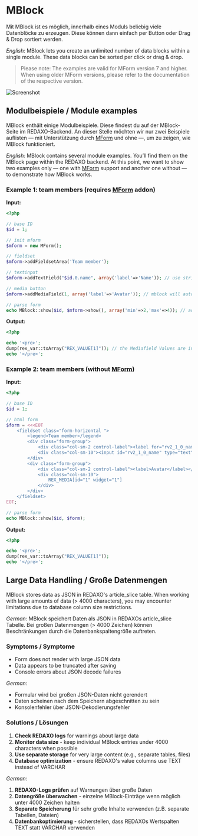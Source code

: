 MBlock
======

Mit MBlock ist es möglich, innerhalb eines Moduls beliebig viele Datenblöcke zu erzeugen. Diese können dann einfach per Button oder Drag & Drop sortiert werden.

_English:_ MBlock lets you create an unlimited number of data blocks within a single module. These data blocks can be sorted per click or drag & drop.

> Please note: The examples are valid for MForm version 7 and higher. When using older MForm versions, please refer to the documentation of the respective version. 


![Screenshot](https://raw.githubusercontent.com/FriendsOfREDAXO/mblock/assets/mblock.png)

## Modulbeispiele / Module examples

MBlock enthält einige Modulbeispiele. Diese findest du auf der MBlock-Seite im REDAXO-Backend. An dieser Stelle möchten wir nur zwei Beispiele auflisten — mit Unterstützung durch [MForm](https://github.com/FriendsOfREDAXO/mform) und ohne —, um zu zeigen, wie MBlock funktioniert.

_English:_ MBlock contains several module examples. You’ll find them on the MBlock page within the REDAXO backend. At this point, we want to show two examples only — one with [MForm](https://github.com/FriendsOfREDAXO/mform) support and another one without — to demonstrate how MBlock works.

### Example 1: team members (requires [MForm](https://github.com/FriendsOfREDAXO/mform) addon)

__Input:__

```php
<?php

// base ID
$id = 1;

// init mform
$mform = new MForm();

// fieldset
$mform->addFieldsetArea('Team member');

// textinput
$mform->addTextField("$id.0.name", array('label'=>'Name')); // use string for x.0 json values

// media button
$mform->addMediaField(1, array('label'=>'Avatar')); // mblock will auto set the media file as json value

// parse form
echo MBlock::show($id, $mform->show(), array('min'=>2,'max'=>4)); // add settings min and max
```

__Output:__

```php
<?php

echo '<pre>';
dump(rex_var::toArray("REX_VALUE[1]")); // the Mediafield Values are in the "REX_MEDIA_n" Keys in the Array, REX_MEDIA[n] is not used
echo '</pre>';
```

### Example 2: team members (without [MForm](https://github.com/FriendsOfREDAXO/mform))

__Input:__

```php
<?php

// base ID
$id = 1;

// html form
$form = <<<EOT
    <fieldset class="form-horizontal ">
        <legend>Team member</legend>
        <div class="form-group">
            <div class="col-sm-2 control-label"><label for="rv2_1_0_name">Name</label></div>
            <div class="col-sm-10"><input id="rv2_1_0_name" type="text" name="REX_INPUT_VALUE[$id][0][name]" value="" class="form-control "></div>
        </div>
        <div class="form-group">
            <div class="col-sm-2 control-label"><label>Avatar</label></div>
            <div class="col-sm-10">
                REX_MEDIA[id="1" widget="1"]
            </div>
        </div>
    </fieldset>
EOT;

// parse form
echo MBlock::show($id, $form);
```

__Output:__

```php
<?php

echo '<pre>';
dump(rex_var::toArray("REX_VALUE[1]"));
echo '</pre>';
```

## Large Data Handling / Große Datenmengen

MBlock stores data as JSON in REDAXO's article_slice table. When working with large amounts of data (> 4000 characters), you may encounter limitations due to database column size restrictions.

_German:_ MBlock speichert Daten als JSON in REDAXOs article_slice Tabelle. Bei großen Datenmengen (> 4000 Zeichen) können Beschränkungen durch die Datenbankspaltengröße auftreten.

### Symptoms / Symptome

- Form does not render with large JSON data
- Data appears to be truncated after saving
- Console errors about JSON decode failures

_German:_
- Formular wird bei großen JSON-Daten nicht gerendert  
- Daten scheinen nach dem Speichern abgeschnitten zu sein
- Konsolenfehler über JSON-Dekodierungsfehler

### Solutions / Lösungen

1. **Check REDAXO logs** for warnings about large data
2. **Monitor data size** - keep individual MBlock entries under 4000 characters when possible
3. **Use separate storage** for very large content (e.g., separate tables, files)
4. **Database optimization** - ensure REDAXO's value columns use TEXT instead of VARCHAR

_German:_
1. **REDAXO-Logs prüfen** auf Warnungen über große Daten
2. **Datengröße überwachen** - einzelne MBlock-Einträge wenn möglich unter 4000 Zeichen halten
3. **Separate Speicherung** für sehr große Inhalte verwenden (z.B. separate Tabellen, Dateien)
4. **Datenbankoptimierung** - sicherstellen, dass REDAXOs Wertspalten TEXT statt VARCHAR verwenden


